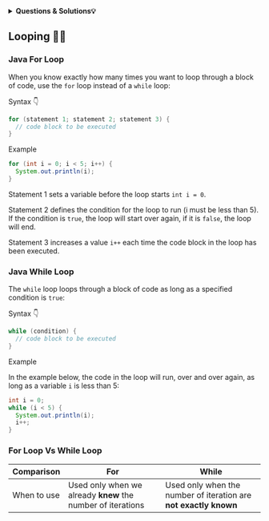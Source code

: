 <details><summary><b>Questions & Solutions💡</b></summary>

- [Q1](Q1/)
- [Q2](Q2/)
- [Q3](Q3/)
- [Q4](Q4/)
- [Q5](Q5/)
- [Q6](Q6/)
- [Q7](Q7/)
- [Q8](Q8/)

</details>

## Looping 👩‍💻

### Java For Loop

When you know exactly how many times you want to loop through a block of code, use the `for` loop instead of a `while` loop:

Syntax 👇

```java
for (statement 1; statement 2; statement 3) {
  // code block to be executed
}
```

Example

```java
for (int i = 0; i < 5; i++) {
  System.out.println(i);
}
```

Statement 1 sets a variable before the loop starts `int i = 0`.

Statement 2 defines the condition for the loop to run (i must be less than 5). If the condition is `true`, the loop will start over again, if it is `false`, the loop will end.

Statement 3 increases a value `i++` each time the code block in the loop has been executed.

### Java While Loop

The `while` loop loops through a block of code as long as a specified condition is `true`:

Syntax 👇

```java
while (condition) {
  // code block to be executed
}
```

Example

In the example below, the code in the loop will run, over and over again, as long as a variable `i` is less than 5:

```java
int i = 0;
while (i < 5) {
  System.out.println(i);
  i++;
}
```

### For Loop Vs While Loop

| Comparison  | For                                                         | While                                                            |
| ----------- | ----------------------------------------------------------- | ---------------------------------------------------------------- |
| When to use | Used only when we already **knew** the number of iterations | Used only when the number of iteration are **not exactly known** |
